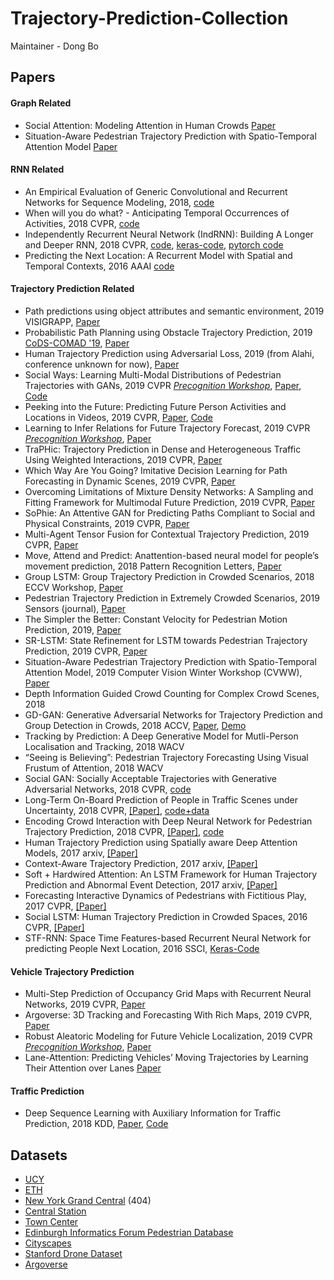 # Trajectory-Prediction-Collection

Maintainer - Dong Bo


## Papers

#### Graph Related
- Social Attention: Modeling Attention in Human Crowds [Paper](https://arxiv.org/abs/1710.04689)
- Situation-Aware Pedestrian Trajectory Prediction with Spatio-Temporal Attention Model [Paper](https://arxiv.org/pdf/1902.05437.pdf)


#### RNN Related
- An Empirical Evaluation of Generic Convolutional and Recurrent Networks for Sequence Modeling, 2018, [code](https://github.com/locuslab/TCN)
- When will you do what? - Anticipating Temporal Occurrences of Activities, 2018 CVPR,   [code]( https://github.com/yabufarha/anticipating-activities)
- Independently Recurrent Neural Network (IndRNN): Building A Longer and Deeper RNN, 2018 CVPR, [code](https://github.com/batzner/indrnn), [keras-code](https://github.com/titu1994/Keras-IndRNN), [pytorch code](https://github.com/StefOe/indrnn-pytorch/blob/master/indrnn.py)
- Predicting the Next Location: A Recurrent Model with Spatial and Temporal Contexts, 2016 AAAI [code](https://github.com/yongqyu/STRNN)



#### Trajectory Prediction Related

- Path predictions using object attributes and semantic environment, 2019 VISIGRAPP, [Paper](http://mprg.jp/data/MPRG/C_group/C20190225_minoura.pdf)
- Probabilistic Path Planning using Obstacle Trajectory Prediction, 2019 [CoDS-COMAD '19](http://cods-comad.in/2019/index.html), [Paper](https://dl.acm.org/citation.cfm?id=3297006)
- Human Trajectory Prediction using Adversarial Loss, 2019 (from Alahi, conference unknown for now), [Paper](http://www.strc.ch/2019/Kothari_Alahi.pdf)
- Social Ways: Learning Multi-Modal Distributions of Pedestrian Trajectories
  with GANs, 2019 CVPR [*Precognition Workshop*](https://sites.google.com/view/ieeecvf-cvpr2019-precognition), [Paper](http://openaccess.thecvf.com/content_CVPRW_2019/papers/Precognition/Amirian_Social_Ways_Learning_Multi-Modal_Distributions_of_Pedestrian_Trajectories_With_GANs_CVPRW_2019_paper.pdf), [Code](<https://github.com/amiryanj/socialways>)
- Peeking into the Future: Predicting Future Person Activities and Locations in Videos, 2019 CVPR, [Paper](http://openaccess.thecvf.com/content_CVPR_2019/papers/Liang_Peeking_Into_the_Future_Predicting_Future_Person_Activities_and_Locations_CVPR_2019_paper.pdf), [Code](https://github.com/google/next-prediction)
- Learning to Infer Relations for Future Trajectory Forecast, 2019 CVPR [*Precognition Workshop*](https://sites.google.com/view/ieeecvf-cvpr2019-precognition), [Paper](http://openaccess.thecvf.com/content_CVPRW_2019/papers/Precognition/Choi_Learning_to_Infer_Relations_for_Future_Trajectory_Forecast_CVPRW_2019_paper.pdf)
- TraPHic: Trajectory Prediction in Dense and Heterogeneous Traffic Using Weighted Interactions, 2019 CVPR, [Paper](<http://openaccess.thecvf.com/content_CVPR_2019/papers/Chandra_TraPHic_Trajectory_Prediction_in_Dense_and_Heterogeneous_Traffic_Using_Weighted_CVPR_2019_paper.pdf>)
- Which Way Are You Going? Imitative Decision Learning for Path Forecasting in Dynamic Scenes, 2019 CVPR, [Paper](<http://openaccess.thecvf.com/content_CVPR_2019/papers/Li_Which_Way_Are_You_Going_Imitative_Decision_Learning_for_Path_CVPR_2019_paper.pdf>)
- Overcoming Limitations of Mixture Density Networks: A Sampling and Fitting Framework for Multimodal Future Prediction, 2019 CVPR, [Paper](<http://openaccess.thecvf.com/content_CVPR_2019/papers/Makansi_Overcoming_Limitations_of_Mixture_Density_Networks_A_Sampling_and_Fitting_CVPR_2019_paper.pdf>)
- SoPhie: An Attentive GAN for Predicting Paths Compliant to Social and Physical Constraints, 2019 CVPR, [Paper](<http://openaccess.thecvf.com/content_CVPR_2019/papers/Sadeghian_SoPhie_An_Attentive_GAN_for_Predicting_Paths_Compliant_to_Social_CVPR_2019_paper.pdf>)
- Multi-Agent Tensor Fusion for Contextual Trajectory Prediction, 2019 CVPR, [Paper](<http://openaccess.thecvf.com/content_CVPR_2019/papers/Sadeghian_SoPhie_An_Attentive_GAN_for_Predicting_Paths_Compliant_to_Social_CVPR_2019_paper.pdf>)
- Move, Attend and Predict: Anattention-based neural model for people’s movement prediction, 2018 Pattern Recognition Letters, [Paper](https://reader.elsevier.com/reader/sd/pii/S016786551830182X?token=1EF2B664B70D2B0C3ECDD07B6D8B664F5113AEA7533CE5F0B564EF9F4EE90D3CC228CDEB348F79FEB4E8CDCD74D4BA31)
- Group LSTM: Group Trajectory Prediction in Crowded Scenarios, 2018 ECCV Workshop, [Paper](http://openaccess.thecvf.com/content_ECCVW_2018/papers/11131/Bisagno_Group_LSTM_Group_Trajectory_Prediction_in_Crowded_Scenarios_ECCVW_2018_paper.pdf)
- Pedestrian Trajectory Prediction in Extremely Crowded Scenarios, 2019 Sensors (journal), [Paper](https://www.mdpi.com/1424-8220/19/5/1223/pdf)
- The Simpler the Better: Constant Velocity for Pedestrian Motion Prediction, 2019, [Paper](https://arxiv.org/pdf/1903.07933.pdf)
- SR-LSTM: State Refinement for LSTM towards Pedestrian Trajectory Prediction, 2019 CVPR, [Paper](https://arxiv.org/pdf/1903.02793.pdf)
- Situation-Aware Pedestrian Trajectory Prediction with Spatio-Temporal Attention Model, 2019 Computer Vision Winter Workshop (CVWW), [Paper](https://arxiv.org/pdf/1902.05437.pdf)
- Depth Information Guided Crowd Counting for Complex Crowd Scenes, 2018
- GD-GAN: Generative Adversarial Networks for Trajectory Prediction and Group Detection in Crowds, 2018 ACCV, [Paper](https://arxiv.org/pdf/1812.07667.pdf), [Demo](https://www.youtube.com/watch?v=7cCIC_JIfms)
- Tracking by Prediction: A Deep Generative Model for Mutli-Person Localisation and Tracking, 2018 WACV
- “Seeing is Believing”: Pedestrian Trajectory Forecasting Using Visual Frustum of Attention, 2018 WACV
- Social GAN: Socially Acceptable Trajectories with Generative Adversarial Networks, 2018 CVPR, [code](https://github.com/agrimgupta92/sgan)
- Long-Term On-Board Prediction of People in Traffic Scenes under Uncertainty, 2018 CVPR, [[Paper]](http://openaccess.thecvf.com/content_cvpr_2018/papers/Bhattacharyya_Long-Term_On-Board_Prediction_CVPR_2018_paper.pdf), [code+data](https://github.com/apratimbhattacharyya18/onboard_long_term_prediction)
- Encoding Crowd Interaction with Deep Neural Network
  for Pedestrian Trajectory Prediction, 2018 CVPR, [[Paper]](http://openaccess.thecvf.com/content_cvpr_2018/papers/Xu_Encoding_Crowd_Interaction_CVPR_2018_paper.pdf), [code](https://github.com/ShanghaiTechCVDL/CIDNN)
- Human Trajectory Prediction using Spatially aware Deep Attention Models, 2017 arxiv, [[Paper]](https://arxiv.org/pdf/1705.09436.pdf)
- Context-Aware Trajectory Prediction, 2017 arxiv, [[Paper]](https://arxiv.org/pdf/1705.02503.pdf)
- Soft + Hardwired Attention: An LSTM Framework for Human Trajectory Prediction and Abnormal Event Detection, 2017 arxiv, [[Paper]](https://arxiv.org/pdf/1702.05552.pdf) 
- Forecasting Interactive Dynamics of Pedestrians with Fictitious Play, 2017 CVPR, [[Paper]](http://openaccess.thecvf.com/content_cvpr_2017/papers/Ma_Forecasting_Interactive_Dynamics_CVPR_2017_paper.pdf)
- Social LSTM: Human Trajectory Prediction in Crowded Spaces, 2016 CVPR, [[Paper]](http://cvgl.stanford.edu/papers/CVPR16_Social_LSTM.pdf)
- STF-RNN: Space Time Features-based Recurrent Neural Network for predicting People Next Location, 2016 SSCI, [Keras-Code](https://github.com/mhjabreel/STF-RNN)



#### Vehicle Trajectory Prediction

- Multi-Step Prediction of Occupancy Grid Maps with Recurrent Neural Networks, 2019 CVPR, [Paper](https://arxiv.org/pdf/1812.09395.pdf)
- Argoverse: 3D Tracking and Forecasting With Rich Maps, 2019 CVPR, [Paper](http://openaccess.thecvf.com/content_CVPR_2019/papers/Chang_Argoverse_3D_Tracking_and_Forecasting_With_Rich_Maps_CVPR_2019_paper.pdf)
- Robust Aleatoric Modeling for Future Vehicle Localization, 2019 CVPR [*Precognition Workshop*](https://sites.google.com/view/ieeecvf-cvpr2019-precognition), [Paper](http://openaccess.thecvf.com/content_CVPRW_2019/papers/Precognition/Hudnell_Robust_Aleatoric_Modeling_for_Future_Vehicle_Localization_CVPRW_2019_paper.pdf)
- Lane-Attention: Predicting Vehicles’ Moving Trajectories by Learning Their Attention over Lanes [Paper](https://arxiv.org/pdf/1909.13377.pdf)

#### Traffic Prediction

- Deep Sequence Learning with Auxiliary Information for Traffic Prediction, 2018 KDD, [Paper](https://arxiv.org/pdf/1806.07380.pdf), [Code](https://github.com/JingqingZ/BaiduTraffic)

## Datasets

* [UCY](https://graphics.cs.ucy.ac.cy/research/downloads/crowd-data)
* [ETH](http://www.vision.ee.ethz.ch/en/datasets/)
* [New York Grand Central](http://www.ee.cuhk.edu.hk/en-gb/~syi/cvpr2015_dataset_pedestrianWalkingPath.pdf) (404)
* [Central Station](http://www.ee.cuhk.edu.hk/~xgwang/grandcentral.html)
* [Town Center](http://www.robots.ox.ac.uk/ActiveVision/Research/Projects/2009bbenfold_headpose/project.html#datasets)
* [Edinburgh Informatics Forum Pedestrian Database](http://homepages.inf.ed.ac.uk/rbf/FORUMTRACKING/)
* [Cityscapes](https://www.cityscapes-dataset.com/login/)
* [Stanford Drone Dataset](http://cvgl.stanford.edu/projects/uav_data/)
* [Argoverse](https://www.argoverse.org/)






